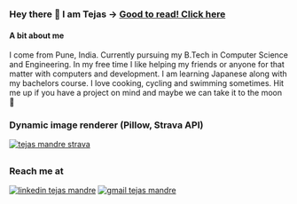 
### Hey there 👋 I am Tejas → [Good to read! Click here](https://tejasmandre.vercel.app/)
#### A bit about me
I come from Pune, India. Currently pursuing my B.Tech in Computer Science and Engineering. In my free time I like helping my friends or anyone for that matter with computers and development. I am learning Japanese along with my bachelors course. I love cooking, cycling and swimming sometimes. Hit me up if you have a project on mind and maybe we can take it to the moon 🚀



### Dynamic image renderer (Pillow, Strava API)
[![tejas mandre strava](https://strava-badge.herokuapp.com/get_image/e3559ce5f5b9c38de60b96ff4a495661d191cebd/77840371/f6fb51c031d3d69be0ee803c5fb3e88c574ffafc/63041/bc8f04809cf88670768f6a70d0d9d96d1fcb6f07)](https://www.strava.com/athletes/77840371)

##

### Reach me at
[![linkedin tejas mandre](https://img.icons8.com/fluent/70/000000/linkedin.png)](https://www.linkedin.com/in/tejasmandre/)
[![gmail tejas mandre](https://img.icons8.com/fluent/70/000000/gmail--v1.png)](tmandre3@gmail.com)
